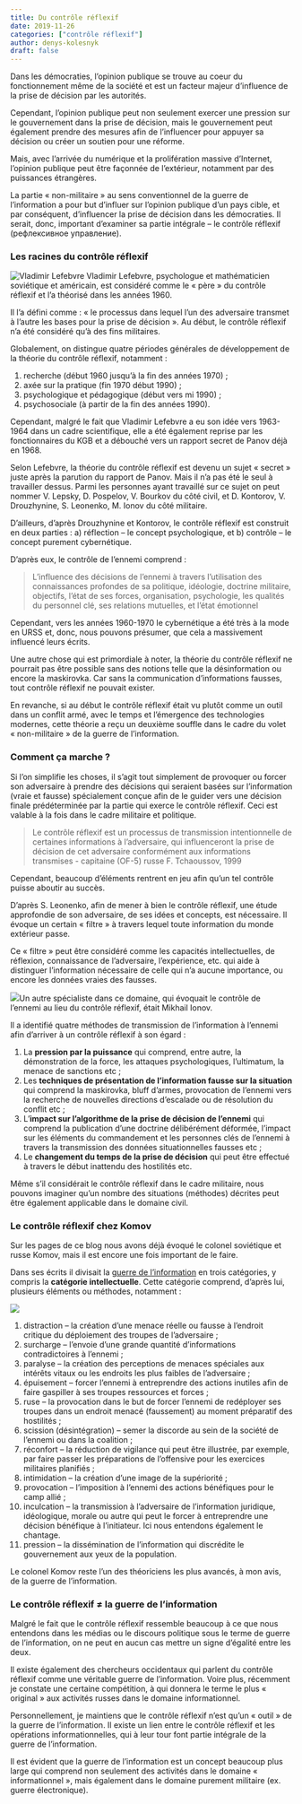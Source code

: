 ```yaml
---
title: Du contrôle réflexif
date: 2019-11-26
categories: ["contrôle réflexif"]
author: denys-kolesnyk
draft: false
---
```


Dans les démocraties, l’opinion publique se trouve au coeur du fonctionnement même de la société et est un facteur majeur d’influence de la prise de décision par les autorités.

Cependant, l’opinion publique peut non seulement exercer une pression sur le gouvernement dans la prise de décision, mais le gouvernement peut également prendre des mesures afin de l’influencer pour appuyer sa décision ou créer un soutien pour une réforme.

Mais, avec l’arrivée du numérique et la prolifération massive d’Internet, l’opinion publique peut être façonnée de l’extérieur, notamment par des puissances étrangères.

La partie « non-militaire » au sens conventionnel de la guerre de l’information a pour but d’influer sur l’opinion publique d’un pays cible, et par conséquent, d’influencer la prise de décision dans les démocraties. Il serait, donc, important d’examiner sa partie intégrale – le contrôle réflexif (рефлексивное управление).

### Les racines du contrôle réflexif

![Vladimir Lefebvre](/images/vladimir-lefebvre.jpg)
Vladimir Lefebvre, psychologue et mathématicien soviétique et américain, est considéré comme le « père » du contrôle réflexif et l’a théorisé dans les années 1960.

Il l’a défini comme : « le processus dans lequel l’un des adversaire transmet à l’autre les bases pour la prise de décision ». Au début, le contrôle réflexif n’a été considéré qu’à des fins militaires.

Globalement, on distingue quatre périodes générales de développement de la théorie du contrôle réflexif, notamment :
  
1. recherche (début 1960 jusqu’à la fin des années 1970) ;
2. axée sur la pratique (fin 1970 début 1990) ;
3. psychologique et pédagogique (début vers mi 1990) ;
4. psychosociale (à partir de la fin des années 1990).

Cependant, malgré le fait que Vladimir Lefebvre a eu son idée vers 1963-1964 dans un cadre scientifique, elle a été également reprise par les fonctionnaires du KGB et a débouché vers un rapport secret de Panov déjà en 1968.

Selon Lefebvre, la théorie du contrôle réflexif est devenu un sujet « secret » juste après la parution du rapport de Panov. Mais il n’a pas été le seul à travailler dessus. Parmi les personnes ayant travaillé sur ce sujet on peut nommer V. Lepsky, D. Pospelov, V. Bourkov du côté civil, et D. Kontorov, V. Drouzhynine, S. Leonenko, M. Ionov du côté militaire.

D’ailleurs, d’après Drouzhynine et Kontorov, le contrôle réflexif est construit en deux parties : a) réflection – le concept psychologique, et b) contrôle – le concept purement cybernétique.

D’après eux, le contrôle de l’ennemi comprend :

>L’influence des décisions de l’ennemi à travers l’utilisation des connaissances profondes de sa politique, idéologie, doctrine militaire, objectifs, l’état de ses forces, organisation, psychologie, les qualités du personnel clé, ses relations mutuelles, et l’état émotionnel

Cependant, vers les années 1960-1970 le cybernétique a été très à la mode en URSS et, donc, nous pouvons présumer, que cela a massivement influencé leurs écrits.

Une autre chose qui est primordiale à noter, la théorie du contrôle réflexif ne pourrait pas être possible sans des notions telle que la désinformation ou encore la maskirovka. Car sans la communication d’informations fausses, tout contrôle réflexif ne pouvait exister.

En revanche, si au début le contrôle réflexif était vu plutôt comme un outil dans un conflit armé, avec le temps et l’émergence des technologies modernes, cette théorie a reçu un deuxième souffle dans le cadre du volet « non-militaire » de la guerre de l’information.

### Comment ça marche ?

Si l’on simplifie les choses, il s’agit tout simplement de provoquer ou forcer son adversaire à prendre des décisions qui seraient basées sur l’information (vraie et fausse) spécialement conçue afin de le guider vers une décision finale prédéterminée par la partie qui exerce le contrôle réflexif. Ceci est valable à la fois dans le cadre militaire et politique.

>Le contrôle réflexif est un processus de transmission intentionnelle de certaines informations à l’adversaire, qui influenceront la prise de décision de cet adversaire conformément aux informations transmises - capitaine (OF-5) russe F. Tchaoussov, 1999

Cependant, beaucoup d’éléments rentrent en jeu afin qu’un tel contrôle puisse aboutir au succès.

D’après S. Leonenko, afin de mener à bien le contrôle réflexif, une étude approfondie de son adversaire, de ses idées et concepts, est nécessaire. Il évoque un certain « filtre » à travers lequel toute information du monde extérieur passe.

Ce « filtre » peut être considéré comme les capacités intellectuelles, de réflexion, connaissance de l’adversaire, l’expérience, etc. qui aide à distinguer l’information nécessaire de celle qui n’a aucune importance, ou encore les données vraies des fausses.

![](/images/mikhail-ionov.jpg)Un autre spécialiste dans ce domaine, qui évoquait le contrôle de l’ennemi au lieu du contrôle réflexif, était Mikhail Ionov.

Il a identifié quatre méthodes de transmission de l’information à l’ennemi afin d’arriver à un contrôle réflexif à son égard :

1. La **pression par la puissance** qui comprend, entre autre, la démonstration de la force, les attaques psychologiques, l’ultimatum, la menace de sanctions etc ;
2. Les **techniques de présentation de l’information fausse sur la situation** qui comprend la maskirovka, bluff d’armes, provocation de l’ennemi vers la recherche de nouvelles directions d’escalade ou de résolution du conflit etc ;
3. L’**impact sur l’algorithme de la prise de décision de l’ennemi** qui comprend la publication d’une doctrine délibérément déformée, l’impact sur les éléments du commandement et les personnes clés de l’ennemi à travers la transmission des données situationnelles fausses etc ;
4. Le **changement du temps de la prise de décision** qui peut être effectué à travers le début inattendu des hostilités etc.

Même s’il considérait le contrôle réflexif dans le cadre militaire, nous pouvons imaginer qu’un nombre des situations (méthodes) décrites peut être également applicable dans le domaine civil.

### Le contrôle réflexif chez Komov

Sur les pages de ce blog nous avons déjà évoqué le colonel soviétique et russe Komov, mais il est encore une fois important de le faire.

Dans ses écrits il divisait la [guerre de l’information](/posts/le-colonel-komov-et-la-guerre-de-l-information.md) en trois catégories, y compris la **catégorie intellectuelle**. Cette catégorie comprend, d’après lui, plusieurs éléments ou méthodes, notamment :

![](/images/serguei-komov.jpg)
1. distraction – la création d’une menace réelle ou fausse à l’endroit critique du déploiement des troupes de l’adversaire ; 
2. surcharge – l’envoie d’une grande quantité d’informations contradictoires à l’ennemi ; 
3. paralyse – la création des perceptions de menaces spéciales aux intérêts vitaux ou les endroits les plus faibles de l’adversaire ;
4. épuisement – forcer l’ennemi à entreprendre des actions inutiles afin de faire gaspiller à ses troupes ressources et forces ;
5. ruse – la provocation dans le but de forcer l’ennemi de redéployer ses troupes dans un endroit menacé (faussement) au moment préparatif des hostilités ;
6. scission (désintégration) – semer la discorde au sein de la société de l’ennemi ou dans la coalition ;
7. réconfort – la réduction de vigilance qui peut être illustrée, par exemple, par faire passer les préparations de l’offensive pour les exercices militaires planifiés ;
8. intimidation – la création d’une image de la supériorité ;
9. provocation – l’imposition à l’ennemi des actions bénéfiques pour le camp allié ;
10. inculcation – la transmission à l’adversaire de l’information juridique, idéologique, morale ou autre qui peut le forcer à entreprendre une décision bénéfique à l’initiateur. Ici nous entendons également le chantage.
11. pression – la dissémination de l’information qui discrédite le gouvernement aux yeux de la population.

Le colonel Komov reste l’un des théoriciens les plus avancés, à mon avis, de la guerre de l’information.

### Le contrôle réflexif ≠ la guerre de l’information

Malgré le fait que le contrôle réflexif ressemble beaucoup à ce que nous entendons dans les médias ou le discours politique sous le terme de guerre de l’information, on ne peut en aucun cas mettre un signe d’égalité entre les deux.

Il existe également des chercheurs occidentaux qui parlent du contrôle réflexif comme une véritable guerre de l’information. Voire plus, récemment je constate une certaine compétition, à qui donnera le terme le plus « original » aux activités russes dans le domaine informationnel.

Personnellement, je maintiens que le contrôle réflexif n’est qu’un « outil » de la guerre de l’information. Il existe un lien entre le contrôle réflexif et les opérations informationnelles, qui à leur tour font partie intégrale de la guerre de l’information.

Il est évident que la guerre de l’information est un concept beaucoup plus large qui comprend non seulement des activités dans le domaine « informationnel », mais également dans le domaine purement militaire (ex. guerre électronique).